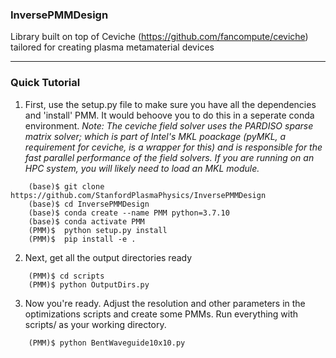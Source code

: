 ### InversePMMDesign

Library built on top of Ceviche (https://github.com/fancompute/ceviche) tailored for creating plasma metamaterial devices
_____

### Quick Tutorial

1. First, use the setup.py file to make sure you have all the dependencies and 'install' PMM. It would behoove you to do this in a seperate conda environment. _Note: The ceviche field solver uses the PARDISO sparse matrix solver; which is part of Intel's MKL poackage (pyMKL, a requirement for ceviche, is a wrapper for this) and is responsible for the fast parallel performance of the field solvers. If you are running on an HPC system, you will likely need to load an MKL module._
~~~
    (base)$ git clone https://github.com/StanfordPlasmaPhysics/InversePMMDesign
    (base)$ cd InversePMMDesign
    (base)$ conda create --name PMM python=3.7.10
    (base)$ conda activate PMM
    (PMM)$  python setup.py install
    (PMM)$  pip install -e .
~~~

2. Next, get all the output directories ready
~~~
    (PMM)$ cd scripts
    (PMM)$ python OutputDirs.py
~~~

3. Now you're ready. Adjust the resolution and other parameters in the optimizations scripts and create some PMMs. Run everything with scripts/ as your working directory.
~~~
    (PMM)$ python BentWaveguide10x10.py
~~~
